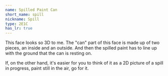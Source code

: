 ```yaml
---
name: Spilled Paint Can
short_name: spill
nickname: Spill
type: 2E1C
has_lr: true
---
```


This face looks so 3D to me.  The "can" part of this face is made up of two pieces, an inside and an outside.  And then the spilled paint has to line up with the ground that the can is resting on.

If, on the other hand, it's easier for you to think of it as a 2D picture of a spill in progress, paint still in the air, go for it.
